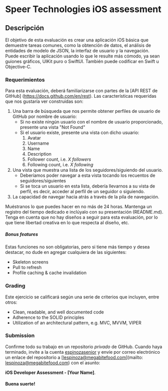 # Speer Technologies iOS assessment


## Descripción

El objetivo de esta evaluación es crear una aplicación iOS básica que demuestre tareas comunes, como la obtención de datos, el análisis de entidades de modelo de JSON, la interfaz de usuario y la navegación. Puede escribir la aplicación usando lo que le resulte más cómodo, ya sean guiones gráficos, UIKit puro o SwiftUI. También puede codificar en Swift u Objective-C.


### Requerimientos

Para esta evaluación, deberá familiarizarse con partes de la [API REST de GitHub] (https://docs.github.com/en/rest). Las características requeridas que nos gustaría ver construidas son:

1. Una barra de búsqueda que nos permite obtener perfiles de usuario de GitHub por nombre de usuario:
    - Si no existe ningún usuario con el nombre de usuario proporcionado, presente una vista "Not Found"
    - Si el usuario existe, presente una vista con dicho usuario:
        1. Avatar
        2. Username
        3. Name
        4. Description
        5. Follower count, i.e. *X followers*
        6. Following count, i.e. *X following*
2. Una vista que muestra una lista de los seguidores/siguiendo del usuario.
    - Deberíamos poder navegar a esta vista tocando los recuentos de seguidores/siguientes
    - Si se toca un usuario en esta lista, debería llevarnos a su vista de perfil, es decir, acceder al perfil de un seguidor o siguiendo.
3. La capacidad de navegar hacia atrás a través de la pila de navegación.

Muéstranos lo que puedes hacer en no más de 24 horas. Mantenga un registro del tiempo dedicado e inclúyalo con su presentación (README.md). Tenga en cuenta que no hay diseños a seguir para esta evaluación, por lo que tiene libertad creativa en lo que respecta al diseño, etc.

##### Bonus features

Estas funciones no son obligatorias, pero si tiene más tiempo y desea destacar, no dude en agregar cualquiera de las siguientes:

- Skeleton screens
- Pull to refresh
- Profile caching & cache invalidation


### Grading

Este ejercicio se calificará según una serie de criterios que incluyen, entre otros:
- Clean, readable, and well documented code
- Adherence to the SOLID principles
- Utilization of an architectural pattern, e.g. MVC, MVVM, VIPER


### Submission

Confirme todo su trabajo en un repositorio *privado* de GitHub. Cuando haya terminado, invite a la cuenta [espinozasenior](https://github.com/espinozasenior) y envíe por correo electrónico un enlace del repositorio a [lespinoza@megabitefood.com](mailto: lespinoza@megabitefood.com) con el asunto:

**iOS Developer Assessment - [Your Name]**.


#### Buena suerte!
